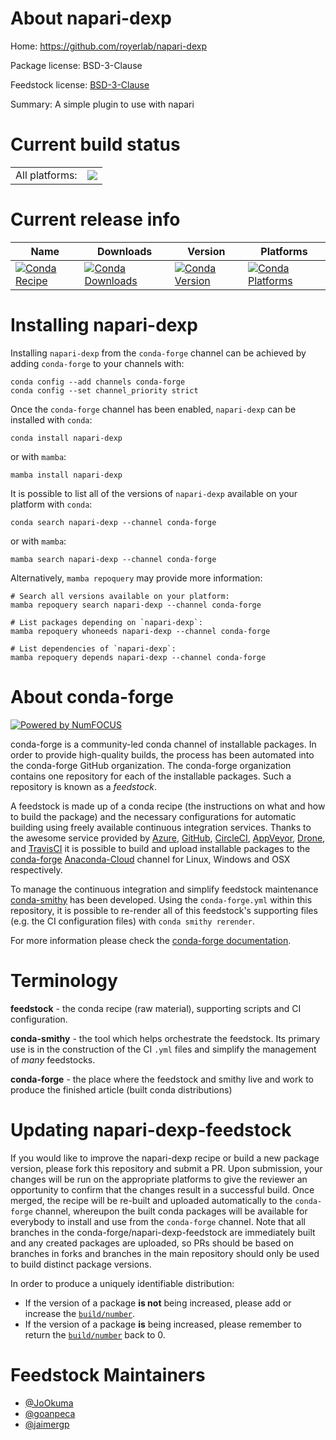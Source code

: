 About napari-dexp
=================

Home: https://github.com/royerlab/napari-dexp

Package license: BSD-3-Clause

Feedstock license: [BSD-3-Clause](https://github.com/conda-forge/napari-dexp-feedstock/blob/main/LICENSE.txt)

Summary: A simple plugin to use with napari

Current build status
====================


<table><tr><td>All platforms:</td>
    <td>
      <a href="https://dev.azure.com/conda-forge/feedstock-builds/_build/latest?definitionId=15839&branchName=main">
        <img src="https://dev.azure.com/conda-forge/feedstock-builds/_apis/build/status/napari-dexp-feedstock?branchName=main">
      </a>
    </td>
  </tr>
</table>

Current release info
====================

| Name | Downloads | Version | Platforms |
| --- | --- | --- | --- |
| [![Conda Recipe](https://img.shields.io/badge/recipe-napari--dexp-green.svg)](https://anaconda.org/conda-forge/napari-dexp) | [![Conda Downloads](https://img.shields.io/conda/dn/conda-forge/napari-dexp.svg)](https://anaconda.org/conda-forge/napari-dexp) | [![Conda Version](https://img.shields.io/conda/vn/conda-forge/napari-dexp.svg)](https://anaconda.org/conda-forge/napari-dexp) | [![Conda Platforms](https://img.shields.io/conda/pn/conda-forge/napari-dexp.svg)](https://anaconda.org/conda-forge/napari-dexp) |

Installing napari-dexp
======================

Installing `napari-dexp` from the `conda-forge` channel can be achieved by adding `conda-forge` to your channels with:

```
conda config --add channels conda-forge
conda config --set channel_priority strict
```

Once the `conda-forge` channel has been enabled, `napari-dexp` can be installed with `conda`:

```
conda install napari-dexp
```

or with `mamba`:

```
mamba install napari-dexp
```

It is possible to list all of the versions of `napari-dexp` available on your platform with `conda`:

```
conda search napari-dexp --channel conda-forge
```

or with `mamba`:

```
mamba search napari-dexp --channel conda-forge
```

Alternatively, `mamba repoquery` may provide more information:

```
# Search all versions available on your platform:
mamba repoquery search napari-dexp --channel conda-forge

# List packages depending on `napari-dexp`:
mamba repoquery whoneeds napari-dexp --channel conda-forge

# List dependencies of `napari-dexp`:
mamba repoquery depends napari-dexp --channel conda-forge
```


About conda-forge
=================

[![Powered by
NumFOCUS](https://img.shields.io/badge/powered%20by-NumFOCUS-orange.svg?style=flat&colorA=E1523D&colorB=007D8A)](https://numfocus.org)

conda-forge is a community-led conda channel of installable packages.
In order to provide high-quality builds, the process has been automated into the
conda-forge GitHub organization. The conda-forge organization contains one repository
for each of the installable packages. Such a repository is known as a *feedstock*.

A feedstock is made up of a conda recipe (the instructions on what and how to build
the package) and the necessary configurations for automatic building using freely
available continuous integration services. Thanks to the awesome service provided by
[Azure](https://azure.microsoft.com/en-us/services/devops/), [GitHub](https://github.com/),
[CircleCI](https://circleci.com/), [AppVeyor](https://www.appveyor.com/),
[Drone](https://cloud.drone.io/welcome), and [TravisCI](https://travis-ci.com/)
it is possible to build and upload installable packages to the
[conda-forge](https://anaconda.org/conda-forge) [Anaconda-Cloud](https://anaconda.org/)
channel for Linux, Windows and OSX respectively.

To manage the continuous integration and simplify feedstock maintenance
[conda-smithy](https://github.com/conda-forge/conda-smithy) has been developed.
Using the ``conda-forge.yml`` within this repository, it is possible to re-render all of
this feedstock's supporting files (e.g. the CI configuration files) with ``conda smithy rerender``.

For more information please check the [conda-forge documentation](https://conda-forge.org/docs/).

Terminology
===========

**feedstock** - the conda recipe (raw material), supporting scripts and CI configuration.

**conda-smithy** - the tool which helps orchestrate the feedstock.
                   Its primary use is in the construction of the CI ``.yml`` files
                   and simplify the management of *many* feedstocks.

**conda-forge** - the place where the feedstock and smithy live and work to
                  produce the finished article (built conda distributions)


Updating napari-dexp-feedstock
==============================

If you would like to improve the napari-dexp recipe or build a new
package version, please fork this repository and submit a PR. Upon submission,
your changes will be run on the appropriate platforms to give the reviewer an
opportunity to confirm that the changes result in a successful build. Once
merged, the recipe will be re-built and uploaded automatically to the
`conda-forge` channel, whereupon the built conda packages will be available for
everybody to install and use from the `conda-forge` channel.
Note that all branches in the conda-forge/napari-dexp-feedstock are
immediately built and any created packages are uploaded, so PRs should be based
on branches in forks and branches in the main repository should only be used to
build distinct package versions.

In order to produce a uniquely identifiable distribution:
 * If the version of a package **is not** being increased, please add or increase
   the [``build/number``](https://docs.conda.io/projects/conda-build/en/latest/resources/define-metadata.html#build-number-and-string).
 * If the version of a package **is** being increased, please remember to return
   the [``build/number``](https://docs.conda.io/projects/conda-build/en/latest/resources/define-metadata.html#build-number-and-string)
   back to 0.

Feedstock Maintainers
=====================

* [@JoOkuma](https://github.com/JoOkuma/)
* [@goanpeca](https://github.com/goanpeca/)
* [@jaimergp](https://github.com/jaimergp/)

